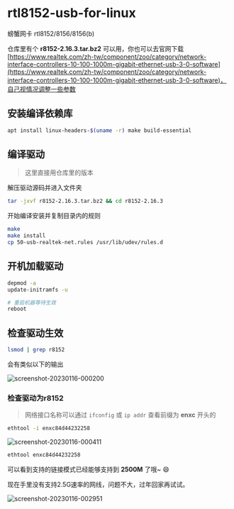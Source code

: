 # rtl8152-usb-for-linux
螃蟹网卡 rtl8152/8156/8156(b)

仓库里有个 **r8152-2.16.3.tar.bz2** 可以用，你也可以去官网下载 [https://www.realtek.com/zh-tw/component/zoo/category/network-interface-controllers-10-100-1000m-gigabit-ethernet-usb-3-0-software](https://www.realtek.com/zh-tw/component/zoo/category/network-interface-controllers-10-100-1000m-gigabit-ethernet-usb-3-0-software)，自己视情况调整一些参数

## 安装编译依赖库

```sh
apt install linux-headers-$(uname -r) make build-essential
```

## 编译驱动

> 这里直接用仓库里的版本

解压驱动源码并进入文件夹

```sh
tar -jxvf r8152-2.16.3.tar.bz2 && cd r8152-2.16.3
```

开始编译安装并复制目录内的规则

```sh
make
make install
cp 50-usb-realtek-net.rules /usr/lib/udev/rules.d
```

## 开机加载驱动

```sh
depmod -a
update-initramfs -u

# 重启机器等待生效
reboot
```

## 检查驱动生效

```sh
lsmod | grep r8152
```

会有类似以下的输出

![screenshot-20230116-000200](https://user-images.githubusercontent.com/8678079/212552005-bb7fc0d2-0e10-4b76-b8ed-d0bb8d099df7.png)

### 检查驱动为r8152

> 网络接口名称可以通过 `ifconfig` 或 `ip addr` 查看前缀为 **enxc** 开头的

```sh
ethtool -i enxc84d44232258
```

![screenshot-20230116-000411](https://user-images.githubusercontent.com/8678079/212552137-a7e5024d-2781-41c3-9f12-3b0fbfb51e3c.png)

```sh
ethtool enxc84d44232258
```
可以看到支持的链接模式已经能够支持到 **2500M** 了哦~ 😄

现在手里没有支持2.5G速率的网线，问题不大，过年回家再试试。

![screenshot-20230116-002951](https://user-images.githubusercontent.com/8678079/212553410-30c39ef1-6adb-4f68-bddc-04d253626d6a.png)

